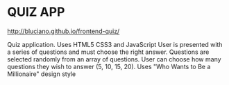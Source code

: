 QUIZ APP
========
http://bluciano.github.io/frontend-quiz/

Quiz application.
Uses HTML5 CSS3 and JavaScript
User is presented with a series of questions and must choose the right answer.
Questions are selected randomly from an array of questions.
User can choose how many questions they wish to answer (5, 10, 15, 20).
Uses "Who Wants to Be a Millionaire" design style 